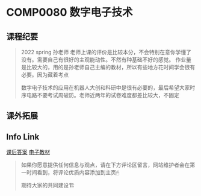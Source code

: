 
# COMP0080 数字电子技术

## 课程纪要
> 2022 spring 孙老师
> 老师上课的评价是比较本分，不会特别在意你学懂了没有。需要自己有很好的主观能动性。不然有种基础不好的感觉。
> 作业量是比较大的，用的是孙老师自己主编的教材，所以有些地方花时间学会很有必要。因为藏着考点
> 
> 数字电子技术的应用在机器人大创和科研中是很有必要的，最后希望大家时序电路不要考试周破防。老师近两年的试卷难度都差比较大，不固定
> 
## 课外拓展

## Info Link
[课后答案](https://github.com/NKUAI-ICU-REPO/NKUAI.ICU/raw/site-org/resources/grade2/COMP0080/课后答案[1-6].pdf)
[电子教材](https://github.com/NKUAI-ICU-REPO/NKUAI.ICU/raw/site-org/resources/grade2/COMP0080/数字逻辑电路.PDF)
> 如果你愿意提供任何信息与观点，请在下方评论区留言，网站维护者会在第一时间看到，将评论优质内容添加到主页🖱
>
> 期待大家的共同建设🏗
